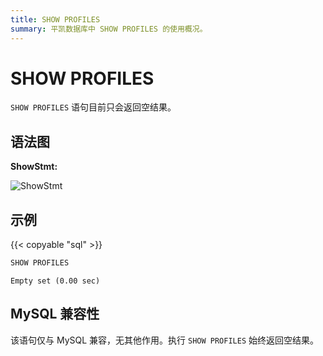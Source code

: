 ```yaml
---
title: SHOW PROFILES
summary: 平凯数据库中 SHOW PROFILES 的使用概况。
---
```


# SHOW PROFILES

`SHOW PROFILES` 语句目前只会返回空结果。

## 语法图

**ShowStmt:**

![ShowStmt](/media/sqlgram/ShowStmt.png)

## 示例

{{< copyable "sql" >}}

```sql
SHOW PROFILES
```

```
Empty set (0.00 sec)
```

## MySQL 兼容性

该语句仅与 MySQL 兼容，无其他作用。执行 `SHOW PROFILES` 始终返回空结果。
